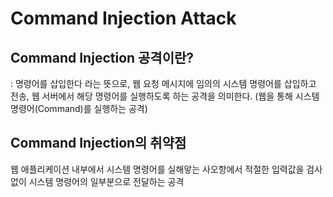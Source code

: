 # Command Injection Attack

## Command Injection 공격이란?
: 명령어를 삽입한다 라는 뜻으로, 웹 요청 메시지에 임의의 시스템 명령어를 삽입하고 전송, 웹 서버에서 해당 명령어를 실행하도록 하는 공격을 의미한다. (웹을 통해 시스템 명령어(Command)를 실행하는 공격)

## Command Injection의 취약점
웹 애플리케이션 내부에서 시스템 명령어를 실해앟는 사오항에서 적절한 입력값을 검사 없이 시스템 명령어의 일부분으로 전달하는 공격